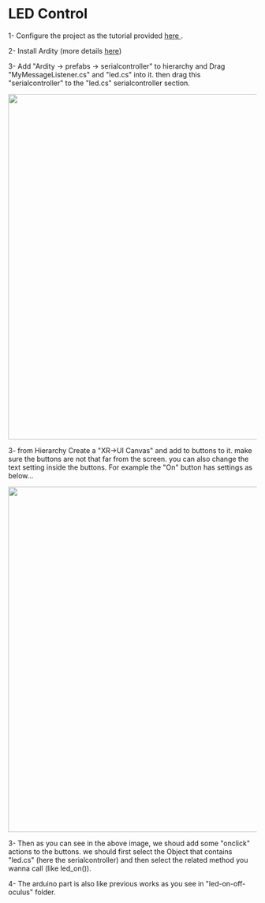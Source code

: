 # LED Control

1- Configure the project as the tutorial provided <a href="https://github.com/shshjmakerspace/Unity-VR-Projects/tree/main/Configuration"> here </a>.

2- Install Ardity (more details <a href="https://github.com/shshjmakerspace/ArduinoUnity3D/tree/main/Ardity">here</a>)

3- Add "Ardity -> prefabs -> serialcontroller" to hierarchy and Drag "MyMessageListener.cs" and "led.cs" into it. then drag this "serialcontroller" to the "led.cs" serialcontroller section.

<img src="https://github.com/shshjmakerspace/Unity-VR-Projects/blob/main/ControlLEDUsingOculusControllers/-media/img1.jpg" width="700"/>


3- from Hierarchy Create a "XR->UI Canvas" and add to buttons to it. make sure the buttons are not that far from the screen. you can also change the text setting inside the buttons. For example the "On" button has settings as below...


<img src="https://github.com/shshjmakerspace/Unity-VR-Projects/blob/main/ControlLEDUsingOculusControllers/-media/img2.jpg" width="700"/>


3- Then as you can see in the above image, we shoud add some "onclick" actions to the buttons. we should first select the Object that contains "led.cs" (here the serialcontroller) and then select the related method you wanna call (like led_on()).


4- The arduino part is also like previous works as you see in "led-on-off-oculus" folder.